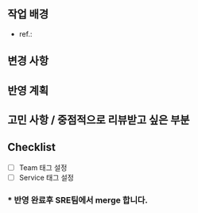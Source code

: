 <!-- 반영 요청은 PR 생성으로 완료됩니다, jira 이슈 생성하지 않으셔도 됩니다. -->  
<!-- 반영 계획 일자가 중요한 PR은 최소 하루 전 생성해주시고, 당일 요청 시 #dev_sre 채널에 리마인드 부탁드립니다. -->  

## 작업 배경 <!-- 필수 -->
<!-- 이슈 번호나 태스크 링크를 적고, 이 작업이 왜 필요한지 알려주세요. -->

- ref.:

## 변경 사항 <!-- 필수 -->
<!-- 이 PR이 머지되면 어떤 부분이 변경/추가되나요? -->


## 반영 계획 <!-- 필수 -->
<!-- alpha는 직접 반영하시면 됩니다. 원하는 배포 일시를 입력해주세요. -->
<!-- ex) 2021-04-07 오전 10시 -->  


## 고민 사항 / 중점적으로 리뷰받고 싶은 부분 <!-- 선택 사항 -->
<!-- 리뷰어들이 함께 고민해주었으면 하는 부분이 있나요? -->


## Checklist
- [ ] Team 태그 설정 
- [ ] Service 태그 설정 

### \* 반영 완료후 SRE팀에서 merge 합니다.